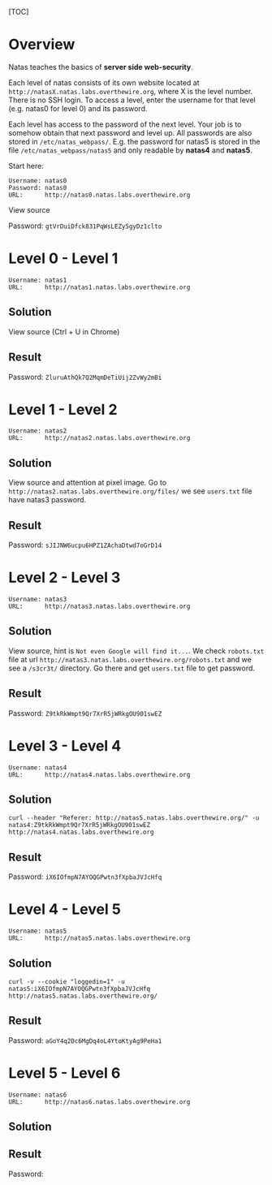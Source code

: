 [TOC]

# Overview
Natas teaches the basics of **server side web-security**.

Each level of natas consists of its own website located at `http://natasX.natas.labs.overthewire.org`, where X is the level number. There is no SSH login. To access a level, enter the username for that level (e.g. natas0 for level 0) and its password.

Each level has access to the password of the next level. Your job is to somehow obtain that next password and level up. All passwords are also stored in `/etc/natas_webpass/`. E.g. the password for natas5 is stored in the file `/etc/natas_webpass/natas5` and only readable by **natas4** and **natas5**.

Start here:

	Username: natas0
	Password: natas0
	URL:      http://natas0.natas.labs.overthewire.org

View source

Password: `gtVrDuiDfck831PqWsLEZy5gyDz1clto`

# Level 0 - Level 1
	Username: natas1
	URL:      http://natas1.natas.labs.overthewire.org

## Solution
View source (Ctrl + U in Chrome)

## Result
Password: `ZluruAthQk7Q2MqmDeTiUij2ZvWy2mBi`

# Level 1 - Level 2
	Username: natas2
	URL:      http://natas2.natas.labs.overthewire.org

## Solution
View source and attention at pixel image. Go to `http://natas2.natas.labs.overthewire.org/files/` we see `users.txt` file have natas3 password.

## Result
Password: `sJIJNW6ucpu6HPZ1ZAchaDtwd7oGrD14`

# Level 2 - Level 3
	Username: natas3
	URL:      http://natas3.natas.labs.overthewire.org

## Solution
View source, hint is `Not even Google will find it...`. We check `robots.txt` file at url `http://natas3.natas.labs.overthewire.org/robots.txt` and we see a `/s3cr3t/` directory. Go there and get `users.txt` file to get password.

## Result
Password: `Z9tkRkWmpt9Qr7XrR5jWRkgOU901swEZ`

# Level 3 - Level 4
	Username: natas4
	URL:      http://natas4.natas.labs.overthewire.org

## Solution
`curl --header "Referer: http://natas5.natas.labs.overthewire.org/" -u natas4:Z9tkRkWmpt9Qr7XrR5jWRkgOU901swEZ http://natas4.natas.labs.overthewire.org`

## Result
Password: `iX6IOfmpN7AYOQGPwtn3fXpbaJVJcHfq`

# Level 4 - Level 5
	Username: natas5
	URL:      http://natas5.natas.labs.overthewire.org

## Solution
`curl -v --cookie "loggedin=1" -u natas5:iX6IOfmpN7AYOQGPwtn3fXpbaJVJcHfq http://natas5.natas.labs.overthewire.org/`

## Result
Password: `aGoY4q2Dc6MgDq4oL4YtoKtyAg9PeHa1`

# Level 5 - Level 6
	Username: natas6
	URL:      http://natas6.natas.labs.overthewire.org

## Solution

## Result
Password:
